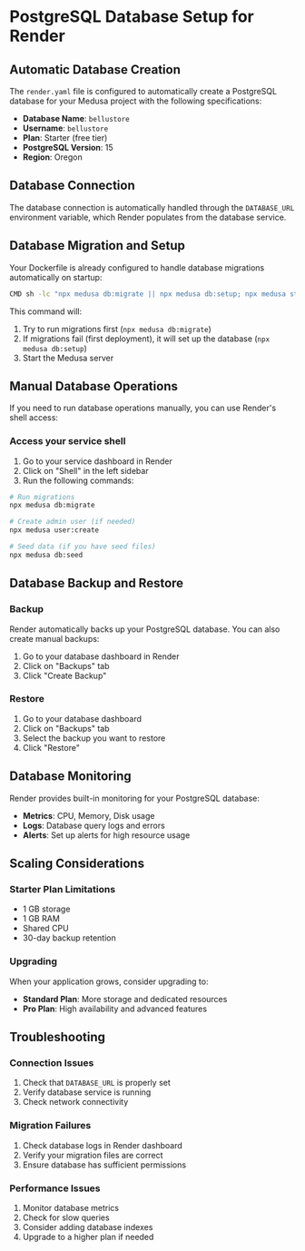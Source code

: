 # PostgreSQL Database Setup for Render

## Automatic Database Creation

The `render.yaml` file is configured to automatically create a PostgreSQL database for your Medusa project with the following specifications:

- **Database Name**: `bellustore`
- **Username**: `bellustore`
- **Plan**: Starter (free tier)
- **PostgreSQL Version**: 15
- **Region**: Oregon

## Database Connection

The database connection is automatically handled through the `DATABASE_URL` environment variable, which Render populates from the database service.

## Database Migration and Setup

Your Dockerfile is already configured to handle database migrations automatically on startup:

```bash
CMD sh -lc "npx medusa db:migrate || npx medusa db:setup; npx medusa start"
```

This command will:
1. Try to run migrations first (`npx medusa db:migrate`)
2. If migrations fail (first deployment), it will set up the database (`npx medusa db:setup`)
3. Start the Medusa server

## Manual Database Operations

If you need to run database operations manually, you can use Render's shell access:

### Access your service shell
1. Go to your service dashboard in Render
2. Click on "Shell" in the left sidebar
3. Run the following commands:

```bash
# Run migrations
npx medusa db:migrate

# Create admin user (if needed)
npx medusa user:create

# Seed data (if you have seed files)
npx medusa db:seed
```

## Database Backup and Restore

### Backup
Render automatically backs up your PostgreSQL database. You can also create manual backups:

1. Go to your database dashboard in Render
2. Click on "Backups" tab
3. Click "Create Backup"

### Restore
1. Go to your database dashboard
2. Click on "Backups" tab
3. Select the backup you want to restore
4. Click "Restore"

## Database Monitoring

Render provides built-in monitoring for your PostgreSQL database:

- **Metrics**: CPU, Memory, Disk usage
- **Logs**: Database query logs and errors
- **Alerts**: Set up alerts for high resource usage

## Scaling Considerations

### Starter Plan Limitations
- 1 GB storage
- 1 GB RAM
- Shared CPU
- 30-day backup retention

### Upgrading
When your application grows, consider upgrading to:
- **Standard Plan**: More storage and dedicated resources
- **Pro Plan**: High availability and advanced features

## Troubleshooting

### Connection Issues
1. Check that `DATABASE_URL` is properly set
2. Verify database service is running
3. Check network connectivity

### Migration Failures
1. Check database logs in Render dashboard
2. Verify your migration files are correct
3. Ensure database has sufficient permissions

### Performance Issues
1. Monitor database metrics
2. Check for slow queries
3. Consider adding database indexes
4. Upgrade to a higher plan if needed